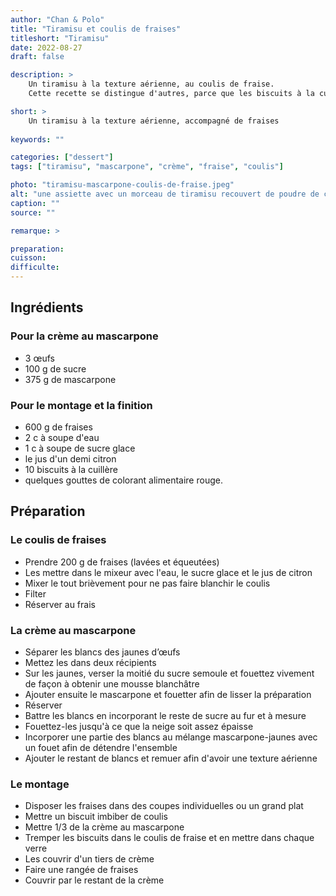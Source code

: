 ```yaml
---
author: "Chan & Polo"
title: "Tiramisu et coulis de fraises"
titleshort: "Tiramisu"
date: 2022-08-27
draft: false

description: >
    Un tiramisu à la texture aérienne, au coulis de fraise.
    Cette recette se distingue d'autres, parce que les biscuits à la cuillère vont être imbibés d'un coulis de fraise et non d'une préparation à base de café.

short: > 
    Un tiramisu à la texture aérienne, accompagné de fraises
    
keywords: ""

categories: ["dessert"]
tags: ["tiramisu", "mascarpone", "crème", "fraise", "coulis"]

photo: "tiramisu-mascarpone-coulis-de-fraise.jpeg"
alt: "une assiette avec un morceau de tiramisu recouvert de poudre de cacao ; sur la table, on aperçoit une tasse à thé et un autre morceau de tiramisu"
caption: ""
source: ""

remarque: >

preparation: 
cuisson: 
difficulte:
---
```



## Ingrédients
### Pour la crème au mascarpone
- 3 œufs
- 100 g de sucre
- 375 g de mascarpone
### Pour le montage et la finition
- 600 g de fraises
- 2 c à soupe d'eau
- 1 c à soupe de sucre glace
- le jus d'un demi citron
- 10 biscuits à la cuillère
- quelques gouttes de colorant alimentaire rouge.

## Préparation
### Le coulis de fraises
- Prendre 200 g de fraises (lavées et équeutées)
- Les mettre dans le mixeur avec l'eau, le sucre glace et le jus de citron
- Mixer le tout brièvement pour ne pas faire blanchir le coulis
- Filter
- Réserver au frais
### La crème au mascarpone
- Séparer les blancs des jaunes d’œufs
- Mettez les dans deux récipients
- Sur les jaunes, verser la moitié du sucre semoule et fouettez vivement de façon à obtenir une mousse blanchâtre
- Ajouter ensuite le mascarpone et fouetter afin de lisser la préparation
- Réserver
- Battre les blancs en incorporant le reste de sucre au fur et à mesure
- Fouettez-les jusqu'à ce que la neige soit assez épaisse
- Incorporer une partie des blancs au mélange mascarpone-jaunes avec un fouet afin de détendre l'ensemble
- Ajouter le restant de blancs et remuer afin d'avoir une texture aérienne
### Le montage
- Disposer les fraises dans des coupes individuelles ou un grand plat
- Mettre un biscuit imbiber de coulis
- Mettre 1/3 de la crème au mascarpone
- Tremper les biscuits dans le coulis de fraise et en mettre dans chaque verre
- Les couvrir d'un tiers de crème
- Faire une rangée de fraises
- Couvrir par le restant de la crème
